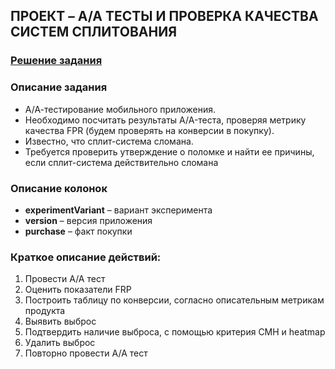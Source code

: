 ## ПРОЕКТ – A/A ТЕСТЫ И ПРОВЕРКА КАЧЕСТВА СИСТЕМ СПЛИТОВАНИЯ

###  <a href="https://github.com/vladank99/Karpov.courses_projects/blob/main/Python/A-A_test_project/%20A-A_test_project_code.ipynb"> Решение задания </a>

### Описание задания
- А/А-тестирование мобильного приложения.   
- Необходимо посчитать результаты A/A-теста, проверяя метрику качества FPR (будем проверять на конверсии в покупку).   
- Известно, что сплит-система сломана.   
- Требуется проверить утверждение о поломке и найти ее причины, если сплит-система действительно сломана


### Описание колонок
- **experimentVariant** – вариант эксперимента
- **version** – версия приложения
- **purchase** – факт покупки


### Краткое описание действий:
1. Провести A/A тест
2. Оценить показатели FRP
3. Построить таблицу по конверсии, согласно описательным метрикам продукта
4. Выявить выброс
5. Подтвердить наличие выброса, с помощью критерия CMH и heatmap
6. Удалить выброс
7. Повторно провести A/A тест

